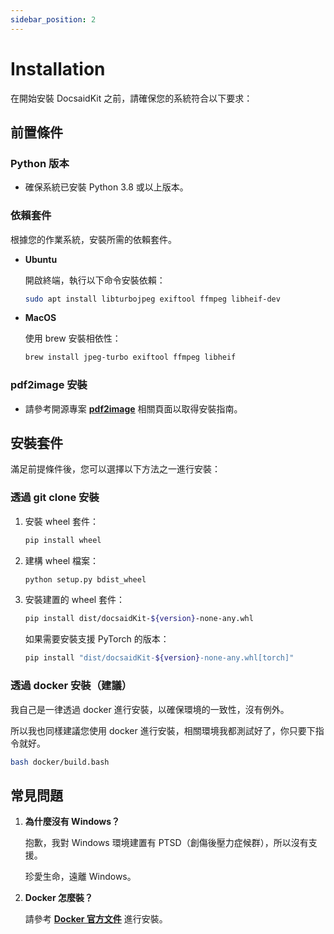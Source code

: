 ```yaml
---
sidebar_position: 2
---
```


# Installation

在開始安裝 DocsaidKit 之前，請確保您的系統符合以下要求：

## 前置條件

### Python 版本

- 確保系統已安裝 Python 3.8 或以上版本。

### 依賴套件

根據您的作業系統，安裝所需的依賴套件。

- **Ubuntu**

    開啟終端，執行以下命令安裝依賴：

    ```bash
    sudo apt install libturbojpeg exiftool ffmpeg libheif-dev
    ```

- **MacOS**

    使用 brew 安裝相依性：

    ```bash
    brew install jpeg-turbo exiftool ffmpeg libheif
    ```

### pdf2image 安裝

- 請參考開源專案 [**pdf2image**](https://github.com/Belval/pdf2image) 相關頁面以取得安裝指南。

## 安裝套件

滿足前提條件後，您可以選擇以下方法之一進行安裝：

### 透過 git clone 安裝

1. 安裝 wheel 套件：

    ```bash
    pip install wheel
    ```

2. 建構 wheel 檔案：

    ```bash
    python setup.py bdist_wheel
    ```

3. 安裝建置的 wheel 套件：

    ```bash
    pip install dist/docsaidKit-${version}-none-any.whl
    ```

    如果需要安裝支援 PyTorch 的版本：

    ```bash
    pip install "dist/docsaidKit-${version}-none-any.whl[torch]"
    ```

### 透過 docker 安裝（建議）

我自己是一律透過 docker 進行安裝，以確保環境的一致性，沒有例外。

所以我也同樣建議您使用 docker 進行安裝，相關環境我都測試好了，你只要下指令就好。

```bash
bash docker/build.bash
```

## 常見問題

1. **為什麼沒有 Windows？**

    抱歉，我對 Windows 環境建置有 PTSD（創傷後壓力症候群），所以沒有支援。

    珍愛生命，遠離 Windows。

2. **Docker 怎麼裝？**

    請參考 [**Docker 官方文件**](https://docs.docker.com/get-docker/) 進行安裝。

